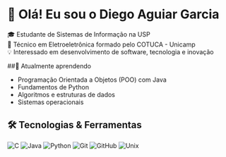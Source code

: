 # 👋 Olá! Eu sou o Diego Aguiar Garcia

🎓 Estudante de Sistemas de Informação na USP  
🔧 Técnico em Eletroeletrônica formado pelo COTUCA - Unicamp  
💡 Interessado em desenvolvimento de software, tecnologia e inovação  


##🌱 Atualmente aprendendo
- Programação Orientada a Objetos (POO) com Java  
- Fundamentos de Python  
- Algoritmos e estruturas de dados  
- Sistemas operacionais 

## 🛠️ Tecnologias & Ferramentas
![C](https://img.shields.io/badge/-C-00599C?style=flat&logo=c&logoColor=white)
![Java](https://img.shields.io/badge/-Java-007396?style=flat&logo=java&logoColor=white)
![Python](https://img.shields.io/badge/-Python-3776AB?style=flat&logo=python&logoColor=white)
![Git](https://img.shields.io/badge/-Git-F05032?style=flat&logo=git&logoColor=white)
![GitHub](https://img.shields.io/badge/-GitHub-181717?style=flat&logo=github&logoColor=white)
![Unix](https://img.shields.io/badge/-Linux-FCC624?style=flat&logo=linux&logoColor=black)
